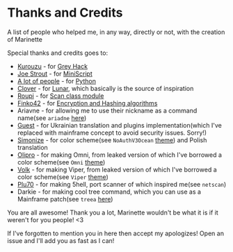 # Thanks and Credits

A list of people who helped me, in any way, directly or not, with the creation of Marinette

Special thanks and credits goes to:

-   [Kurouzu](https://steamcommunity.com/profiles/76561198135838638) - for [Grey Hack](https://store.steampowered.com/app/605230/Grey_Hack/)
-   [Joe Strout](https://github.com/JoeStrout) - for [MiniScript](https://github.com/JoeStrout/miniscript)
-   [A lot of people](https://github.com/python/) - for [Python](https://en.wikipedia.org/wiki/Python_(programming_language))
-   [Clover](https://github.com/cloverrfoxx) - for [Lunar](https://github.com/cloverrfoxx/greyhack), which basically is the source of inspiration
-   [Roupi](https://www.greyrepo.xyz/users/roupi) - for [Scan class module](https://www.greyrepo.xyz/posts/scan-class)
-   [Finko42](https://github.com/Finko42) - for [Encryption and Hashing algorithms](https://github.com/Finko42/GreyHack)
-   Ariavne - for allowing me to use their nickname as a command name(see `ariadne` [here](/src/commands.src))
-   [Guest](https://github.com/fmmaks666) - for Ukrainian translation and plugins implementation(which I've replaced with mainframe concept to avoid security issues. Sorry!)
-   [Simonize](https://github.com/Simoniko) - for color scheme(see `NoAuthV3Ocean` [theme](/themes/nav3ocean.src)) and Polish translation
-   [Olipro](https://github.com/Olipro) - for making Omni, from leaked version of which I've borrowed a color scheme(see `Omni` [theme](/themes/omni.src))
-   [Volk](https://github.com/EntitySeaker) - for making Viper, from leaked version of which I've borrowed a color scheme(see `Viper` [theme](/themes/viper.src))
-   [Plu70](https://github.com/jhook777) - for making 5hell, port scanner of which inspired me(see `netscan`)
-   Darkie - for making cool tree command, which you can use as a Mainframe patch(see `treea` [here](/patches/mf_tree.src))

You are all awesome! Thank you a lot, Marinette wouldn't be what it is if it weren't for you people! <3

If I've forgotten to mention you in here then accept my apologizes! Open an issue and I'll add you as fast as I can!
